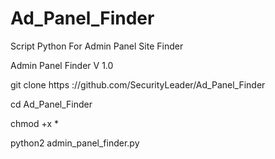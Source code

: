# Ad_Panel_Finder
Script Python For Admin Panel Site Finder

Admin Panel Finder V 1.0

git clone https ://github.com/SecurityLeader/Ad_Panel_Finder

cd Ad_Panel_Finder

chmod +x *

python2 admin_panel_finder.py
